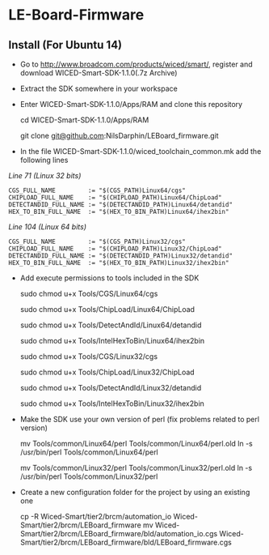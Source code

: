 LE-Board-Firmware
=================

Install (For Ubuntu 14)
-------

* Go to http://www.broadcom.com/products/wiced/smart/, register and download WICED-Smart-SDK-1.1.0(.7z Archive)

* Extract the SDK somewhere in your workspace

* Enter WICED-Smart-SDK-1.1.0/Apps/RAM and clone this repository

    cd WICED-Smart-SDK-1.1.0/Apps/RAM
    
    git clone git@github.com:NilsDarphin/LEBoard_firmware.git
    
* In the file WICED-Smart-SDK-1.1.0/wiced_toolchain_common.mk add the following lines 
    
*Line 71 (Linux 32 bits)*
    
    CGS_FULL_NAME         := "$(CGS_PATH)Linux64/cgs"
    CHIPLOAD_FULL_NAME    := "$(CHIPLOAD_PATH)Linux64/ChipLoad"
    DETECTANDID_FULL_NAME := "$(DETECTANDID_PATH)Linux64/detandid"
    HEX_TO_BIN_FULL_NAME  := "$(HEX_TO_BIN_PATH)Linux64/ihex2bin"
        
*Line 104 (Linux 64 bits)*
    
    CGS_FULL_NAME         := "$(CGS_PATH)Linux32/cgs"
    CHIPLOAD_FULL_NAME    := "$(CHIPLOAD_PATH)Linux32/ChipLoad"
    DETECTANDID_FULL_NAME := "$(DETECTANDID_PATH)Linux32/detandid"
    HEX_TO_BIN_FULL_NAME  := "$(HEX_TO_BIN_PATH)Linux32/ihex2bin"

* Add execute permissions to tools included in the SDK

    sudo chmod u+x Tools/CGS/Linux64/cgs
    
    sudo chmod u+x Tools/ChipLoad/Linux64/ChipLoad
    
    sudo chmod u+x Tools/DetectAndId/Linux64/detandid
    
    sudo chmod u+x Tools/IntelHexToBin/Linux64/ihex2bin
    
    
    sudo chmod u+x Tools/CGS/Linux32/cgs
    
    sudo chmod u+x Tools/ChipLoad/Linux32/ChipLoad
    
    sudo chmod u+x Tools/DetectAndId/Linux32/detandid
    
    sudo chmod u+x Tools/IntelHexToBin/Linux32/ihex2bin
    
* Make the SDK use your own version of perl (fix problems related to perl version)

    mv Tools/common/Linux64/perl Tools/common/Linux64/perl.old
    ln -s /usr/bin/perl Tools/common/Linux64/perl
    
    mv Tools/common/Linux32/perl Tools/common/Linux32/perl.old
    ln -s /usr/bin/perl Tools/common/Linux32/perl
    
* Create a new configuration folder for the project by using an existing one

    cp -R Wiced-Smart/tier2/brcm/automation_io  Wiced-Smart/tier2/brcm/LEBoard_firmware
    mv Wiced-Smart/tier2/brcm/LEBoard_firmware/bld/automation_io.cgs Wiced-Smart/tier2/brcm/LEBoard_firmware/bld/LEBoard_firmware.cgs
    